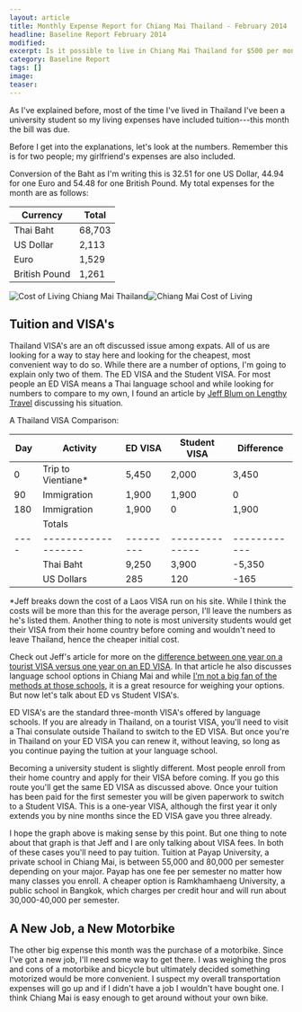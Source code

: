 ```yaml
---
layout: article
title: Monthly Expense Report for Chiang Mai Thailand - February 2014
headline: Baseline Report February 2014
modified:
excerpt: Is it possible to live in Chiang Mai Thailand for $500 per month? Not this month. Check out the Baseline Report for the details.
category: Baseline Report
tags: []
image:
teaser:
---
```


As I've explained before, most of the time I've lived in Thailand I've been a university student so my living expenses have included tuition---this month the bill was due.

Before I get into the explanations, let's look at the numbers. Remember this is for two people; my girlfriend's expenses are also included.

Conversion of the Baht as I'm writing this is 32.51 for one US Dollar, 44.94 for one Euro and 54.48 for one British Pound. My total expenses for the month are as follows:

|Currency      |Total   |
|--------------|--------|
|Thai Baht     |68,703  |
|US Dollar     |2,113   |
|Euro          |1,529   |
|British Pound |1,261   |

![Cost of Living Chiang Mai Thailand](http://bradonomics.com/baseline-report-february-2014/Chiang-Mai-Spending-Category-List-Feb-2014.jpg)![Chiang Mai Cost of Living](http://bradonomics.com/baseline-report-february-2014/Chiang-Mai-Spending-Graph-Feb-2014.jpg)

## Tuition and VISA's

Thailand VISA's are an oft discussed issue among expats. All of us are looking for a way to stay here and looking for the cheapest, most convenient way to do so. While there are a number of options, I'm going to explain only two of them. The ED VISA and the Student VISA. For most people an ED VISA means a Thai language school and while looking for numbers to compare to my own, I found an article by [Jeff Blum on Lengthy Travel](http://www.lengthytravel.com/studying-thai-in-chiang-mai-advice-from-a-long-term-chiang-mai-resident/) discussing his situation.

A Thailand VISA Comparison:

|Day |Activity           | ED VISA | Student VISA | Difference |
|----|-------------------|---------|--------------|------------|
|0   |Trip to Vientiane* |5,450    |2,000         |3,450       |
|90  |Immigration        |1,900    |1,900         |0           |
|180 |Immigration        |1,900    |0             |1,900       |
|    |Totals             |         |              |            |
|----|-------------------|---------|--------------|------------|
|    |Thai Baht          |9,250    |3,900         |-5,350      |
|    |US Dollars         |285      |120           |-165        |


*Jeff breaks down the cost of a Laos VISA run on his site. While I think the costs will be more than this for the average person, I'll leave the numbers as he's listed them. Another thing to note is most university students would get their VISA from their home country before coming and wouldn't need to leave Thailand, hence the cheaper initial cost.

Check out Jeff's article for more on the [difference between one year on a tourist VISA versus one year on an ED VISA](http://www.lengthytravel.com/studying-thai-in-chiang-mai-advice-from-a-long-term-chiang-mai-resident/). In that article he also discusses language school options in Chiang Mai and while [I'm not a big fan of the methods at those schools](http://bradonomics.com/stupid-learn-second-language/), it is a great resource for weighing your options. But now let's talk about ED vs Student VISA's.

ED VISA's are the standard three-month VISA's offered by language schools. If you are already in Thailand, on a tourist VISA, you'll need to visit a Thai consulate outside Thailand to switch to the ED VISA. But once you're in Thailand on your ED VISA you can renew it, without leaving, so long as you continue paying the tuition at your language school.

Becoming a university student is slightly different. Most people enroll from their home country and apply for their VISA before coming. If you go this route you'll get the same ED VISA as discussed above. Once your tuition has been paid for the first semester you will be given paperwork to switch to a Student VISA. This is a one-year VISA, although the first year it only extends you by nine months since the ED VISA gave you three already.

I hope the graph above is making sense by this point. But one thing to note about that graph is that Jeff and I are only talking about VISA fees. In both of these cases you'll need to pay tuition. Tuition at Payap University, a private school in Chiang Mai, is between 55,000 and 80,000 per semester depending on your major. Payap has one fee per semester no matter how many classes you enroll. A cheaper option is Ramkhamhaeng University, a public school in Bangkok, which charges per credit hour and will run about 30,000-40,000 per semester.

## A New Job, a New Motorbike

The other big expense this month was the purchase of a motorbike. Since I've got a new job, I'll need some way to get there. I was weighing the pros and cons of a motorbike and bicycle but ultimately decided something motorized would be more convenient. I suspect my overall transportation expenses will go up and if I didn't have a job I wouldn't have bought one. I think Chiang Mai is easy enough to get around without your own bike.